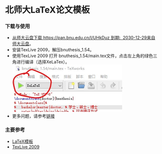 # 北师大LaTeX论文模板
### 下载与使用
- [从师大云盘下载 https://pan.bnu.edu.cn/l/UHkDuz 到期: &nbsp;2030-12-29来自 师大云盘](https://pan.bnu.edu.cn/l/UHkDuz)。
- 安装TexLive 2009，解压bnuthesis_1.54。
- 使用TexLive 2009 打开 bnuthesis_1.54/main.tex文件，点击左上角的绿色三角进行编译（选择XeLaTex）。
![](https://github.com/liut969/BNU_LaTeX/blob/main/image.jpg)
- 更多问题，请参考[链接](http://gerry.lamost.org/blog/?p=811)
### 主要参考
- [LaTeX模板](http://gerry.lamost.org/blog/?p=811)
- [TexLive 2009](ftp://tug.org/historic/systems/texlive/2009/)
